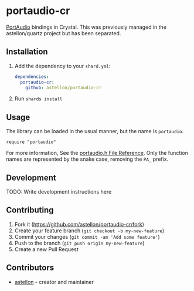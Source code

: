 # portaudio-cr

[PortAudio](http://www.portaudio.com/) bindings in Crystal. This was previously managed in the astellon/quartz project but has been separated.

## Installation

1. Add the dependency to your `shard.yml`:

   ```yaml
   dependencies:
     portaudio-cr:
       github: astellon/portaudio-cr
   ```

2. Run `shards install`

## Usage

The library can be loaded in the usual manner, but the name is `portaudio`.

```crystal
require "portaudio"
```

For more information, See the [portaudio.h File Reference](http://files.portaudio.com/docs/v19-doxydocs/portaudio_8h.html). Only the function names are represented by the snake case, removing the `PA_` prefix.

## Development

TODO: Write development instructions here

## Contributing

1. Fork it (<https://github.com/astellon/portaudio-cr/fork>)
2. Create your feature branch (`git checkout -b my-new-feature`)
3. Commit your changes (`git commit -am 'Add some feature'`)
4. Push to the branch (`git push origin my-new-feature`)
5. Create a new Pull Request

## Contributors

- [astellon](https://github.com/astellon) - creator and maintainer
